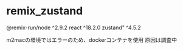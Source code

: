 # remix_zustand

@remix-run/node ^2.9.2
react ^18.2.0
zustand" ^4.5.2

m2macの環境ではエラーのため、dockerコンテナを使用
原因は調査中
